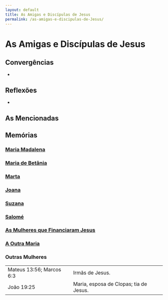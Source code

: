 ```yaml
---
layout: default
title: As Amigas e Discípulas de Jesus
permalink: /as-amigas-e-discipulas-de-Jesus/
---
```


# As Amigas e Discípulas de Jesus

## Convergências
-

## Reflexões
-

## As Mencionadas

## Memórias

### [Maria Madalena](../maria-madalena)


### [Maria de Betânia](../maria-de-betania)


### [Marta](../marta)


### [Joana](../joana)


### [Suzana](../suzana)


### [Salomé](../salome)


### [As Mulheres que Financiaram Jesus](../mulheres-que-financiaram-Jesus)


### [A Outra Maria](../outra-maria)


### Outras Mulheres

|   |     |
|:---|:---|
| Mateus 13:56; Marcos 6:3 | Irmãs de Jesus. |
| João 19:25  | Maria, esposa de Clopas; tia de Jesus. |
